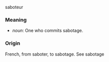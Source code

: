 saboteur
### Meaning
+ _noun_: One who commits sabotage.

### Origin

French, from saboter, to sabotage. See sabotage
